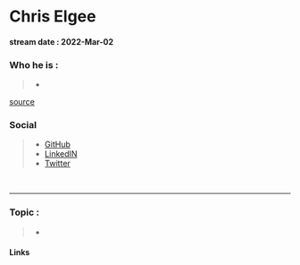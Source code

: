 # Chris Elgee
#### stream date : 2022-Mar-02

### Who he is :
> - 

>

[source](https://www.linkedin.com/in/karl-fosaaen//)


### Social
> - [GitHub](https://github.com/kfosaaen)<br>
> - [LinkedIN](https://www.linkedin.com/in/karl-fosaaen/)<br>
> - [Twitter ](https://twitter.com/kfosaaen)
 <br>
<hr>

### Topic : 
> - 


#### Links